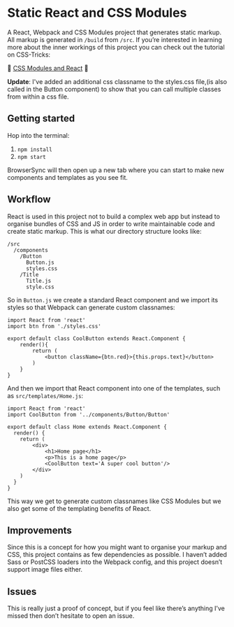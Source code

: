 # Static React and CSS Modules

A React, Webpack and CSS Modules project that generates static markup. All markup is generated in `/build` from `/src`. If you’re interested in learning more about the inner workings of this project you can check out the tutorial on CSS-Tricks:

📕 [CSS Modules and React](https://css-tricks.com/css-modules-part-3-react/) 📕


**Update**: I've added an additional css classname to the styles.css file,(is also called in the Button component) to show that you can call multiple classes from within a css file. 

## Getting started

Hop into the terminal:

1. `npm install`
2. `npm start`

BrowserSync will then open up a new tab where you can start to make new components and templates as you see fit.

## Workflow

React is used in this project not to build a complex web app but instead to organise bundles of CSS and JS in order to write maintainable code and create static markup. This is what our directory structure looks like:

```
/src
  /components
    /Button
      Button.js
      styles.css
    /Title
      Title.js
      style.css
```

So in `Button.js` we create a standard React component and we import its styles so that Webpack can generate custom classnames:

```
import React from 'react'
import btn from './styles.css'

export default class CoolButton extends React.Component {
    render(){
        return (
            <button className={btn.red}>{this.props.text}</button>
        )
    }
}
```

And then we import that React component into one of the templates, such as `src/templates/Home.js`:

```
import React from 'react'
import CoolButton from '../components/Button/Button'

export default class Home extends React.Component {
  render() {
    return (
        <div>
            <h1>Home page</h1>
            <p>This is a home page</p>
            <CoolButton text='A super cool button'/>
        </div>
    )
  }
}
```

This way we get to generate custom classnames like CSS Modules but we also get some of the templating benefits of React.

## Improvements

Since this is a concept for how you might want to organise your markup and CSS, this project contains as few dependencies as possible. I haven’t added Sass or PostCSS loaders into the Webpack config, and this project doesn’t support image files either.

## Issues

This is really just a proof of concept, but if you feel like there’s anything I’ve missed then don’t hesitate to open an issue.
